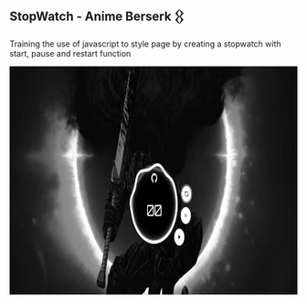 
## StopWatch -  Anime Berserk  𒌐


 
Training the use of javascript to style page by creating a stopwatch with start, pause and restart function

<p>

<img width="800" height="400" src="/to_readme/cronometroIMG.png">

</p>
